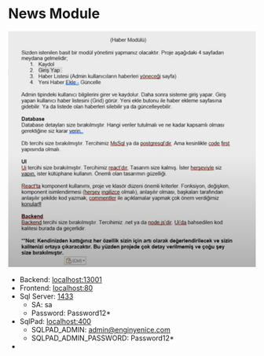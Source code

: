 # News Module

![Case](case.png)

- Backend: [localhost:13001](https://localhost:13001)
- Frontend: [localhost:80](https://localhost:80)
- Sql Server: [1433](https://localhost:1433)
  - SA: sa
  - Password: Password12*
- SqlPad: [localhost:400](https://localhost:4000)
  - SQLPAD_ADMIN: admin@enginyenice.com
  - SQLPAD_ADMIN_PASSWORD: Password12*
- 







